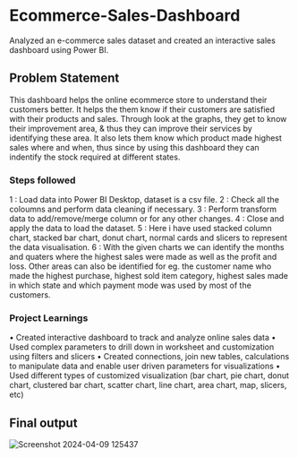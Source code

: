 # Ecommerce-Sales-Dashboard
Analyzed an e-commerce sales dataset and created an interactive sales dashboard using Power BI.

## Problem Statement
This dashboard helps the online ecommerce store to understand their customers better. It helps the them know if their customers are satisfied with their products and sales. Through look at the graphs, they get to know their improvement area, & thus they can improve their services by identifying these area. It also lets them know which product made highest sales where and when, thus since by using this dashboard they can indentify the stock required at different states.

### Steps followed 

 1 : Load data into Power BI Desktop, dataset is a csv file.
 2 : Check all the coloumns and perform data cleaning if necessary.
 3 : Perform transform data to add/remove/merge column or for any other changes.
 4 : Close and apply the data to load the dataset.
 5 : Here i have used stacked column chart, stacked bar chart, donut chart, normal cards and slicers to represent the data visualisation. 
 6 : With the given charts we can identify the months and quaters where the highest sales were made as well as the profit and loss. Other areas can also be identified for eg. the customer name who made the highest purchase, highest sold item category, highest sales made in which state and which payment mode was used by most of the customers.

### Project Learnings
• Created interactive dashboard to track and analyze online sales data • Used complex parameters to drill down in worksheet and customization using filters and slicers
• Created connections, join new tables, calculations to manipulate data and enable user driven parameters for visualizations
• Used different types of customized visualization (bar chart, pie chart, donut chart, clustered bar chart, scatter chart, line chart, area chart, map, slicers, etc)

## Final output
        
![Screenshot 2024-04-09 125437](https://github.com/mallickrishiraj/Ecommerce-Sales-Dashboard/assets/84040127/1d6e87cf-81f1-42b1-8ae0-d3b91d720f5a)
